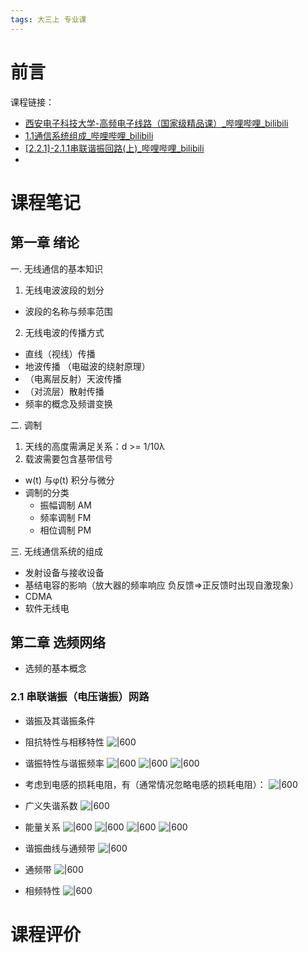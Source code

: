 ```yaml
---
tags: 大三上 专业课
---
```

# 前言
 
课程链接：
- [西安电子科技大学-高频电子线路（国家级精品课）_哔哩哔哩_bilibili](https://www.bilibili.com/video/BV1p441197Xp/?spm_id_from=444.41.header_right.history_list.click&vd_source=f6d522f28072721da0e962ed83629041)
- [1.1通信系统组成_哔哩哔哩_bilibili](https://www.bilibili.com/video/BV1QE41137RH?p=1&vd_source=f6d522f28072721da0e962ed83629041)
- [[2.2.1]-2.1.1串联谐振回路(上)_哔哩哔哩_bilibili](https://www.bilibili.com/video/BV1hE411N79f?p=6&vd_source=f6d522f28072721da0e962ed83629041)
- 


# 课程笔记

## 第一章 绪论

一. 无线通信的基本知识
1. 无线电波波段的划分 
- 波段的名称与频率范围

2. 无线电波的传播方式
- 直线（视线）传播
- 地波传播  （电磁波的绕射原理）
- （电离层反射）天波传播
- （对流层）散射传播
- 频率的概念及频谱变换

二. 调制
1. 天线的高度需满足关系：d >= 1/10λ
2. 载波需要包含基带信号
- w(t) 与φ(t)  积分与微分
- 调制的分类
	- 振幅调制 AM
	- 频率调制 FM
	- 相位调制 PM


三. 无线通信系统的组成
- 发射设备与接收设备
- 基结电容的影响（放大器的频率响应  负反馈=>正反馈时出现自激现象）
- CDMA
- 软件无线电


## 第二章 选频网络

- 选频的基本概念

### 2.1 串联谐振（电压谐振）网路

- 谐振及其谐振条件
- 阻抗特性与相移特性
![|600](assets/Pasted%20image%2020221003203114.png)
- 谐振特性与谐振频率
 ![|600](assets/Pasted%20image%2020221003203326.png)
![|600](assets/Pasted%20image%2020221003203312.png)
![|600](assets/Pasted%20image%2020221003203956.png)

- 考虑到电感的损耗电阻，有（通常情况忽略电感的损耗电阻）：
![|600](assets/Pasted%20image%2020221003204113.png)
- 广义失谐系数
![|600](assets/Pasted%20image%2020221003204341.png)
- 能量关系
![|600](assets/Pasted%20image%2020221003204552.png)
![|600](assets/Pasted%20image%2020221003204742.png)
![|600](assets/Pasted%20image%2020221003204849.png)
![|600](assets/Pasted%20image%2020221003204951.png)

- 谐振曲线与通频带
![|600](assets/Pasted%20image%2020221003205107.png)

- 通频带
![|600](assets/Pasted%20image%2020221003205319.png)

- 相频特性 
![|600](assets/Pasted%20image%2020221003205508.png)










# 课程评价
